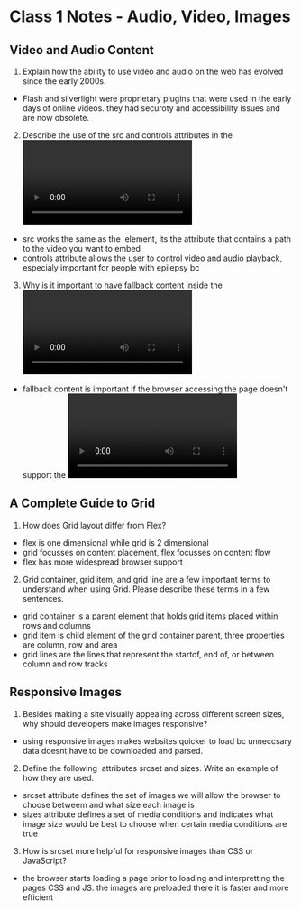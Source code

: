 # Class 1 Notes - Audio, Video, Images

## Video and Audio Content

1. Explain how the ability to use video and audio on the web has evolved since the early 2000s.

- Flash and silverlight were proprietary plugins that were used in the early days of online videos.  they had securoty and accessibility issues and are now obsolete.  

2. Describe the use of the src and controls attributes in the <video> element.

- src works the same as the <img> element, its the attribute that contains a path to the video you want to embed
- controls attribute allows the user to control video and audio playback, especialy important for people with epilepsy bc

3. Why is it important to have fallback content inside the <video> element?
Write a very short story where <audio> and <video> are characters.

- fallback content is important if the browser accessing the page doesn't support the <video> element.  it can be a direct link to the video file

## A Complete Guide to Grid

1. How does Grid layout differ from Flex?

- flex is one dimensional while grid is 2 dimensional
- grid focusses on content placement, flex focusses on content flow
- flex has more widespread browser support

2. Grid container, grid item, and grid line are a few important terms to understand when using Grid. Please describe these terms in a few sentences.

- grid container is a parent element that holds grid items placed within rows and columns
- grid item is child element of the grid container parent, three properties are column, row and area
- grid lines are the lines that represent the startof, end of, or between column and row tracks 


## Responsive Images

1. Besides making a site visually appealing across different screen sizes, why should developers make images responsive?

- using responsive images makes websites quicker to load bc unneccsary data doesnt have to be downloaded and parsed.  

2. Define the following <img> attributes srcset and sizes. Write an example of how they are used.

- srcset attribute defines the set of images we will allow the browser to choose betweem and what size each image is
- sizes attribute defines a set of media conditions and indicates what image size would be best to choose when certain media conditions are true

3. How is srcset more helpful for responsive images than CSS or JavaScript?

- the browser starts loading a page prior to loading and interpretting the pages CSS and JS.  the images are preloaded there it is faster and more efficient
